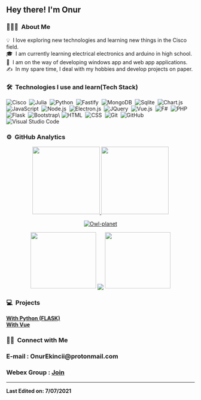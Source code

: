 <img width='40' align="left"/><h2>Hey there! I'm Onur</h2>

### 👨🏻‍💻 &nbsp;About Me

💡 &nbsp;I love exploring new technologies and learning new things in the Cisco field.\
🎓 &nbsp;I am currently learning electrical electronics and arduino in high school.\
🌱 &nbsp;I am on the way of developing windows app and web app applications.\
✍️ &nbsp;In my spare time, I deal with my hobbies and develop projects on paper.

### 🛠 &nbsp;Technologies I use and learn(Tech Stack)

![Cisco](https://img.shields.io/badge/-cisco-05122A?style=flat&logo=cisco)&nbsp;
![Julia](https://img.shields.io/badge/-Julia-05122A?style=flat&logo=julia)&nbsp;
![Python](https://img.shields.io/badge/-Python-05122A?style=flat&logo=python)&nbsp;
![Fastify](https://img.shields.io/badge/-Fastify-05122A?style=flat&logo=Fastify)&nbsp; 
![MongoDB](https://img.shields.io/badge/-MongoDB-05122A?style=flat&logo=Mongodb)&nbsp; 
![Sqlite](https://img.shields.io/badge/-Sqlite-05122A?style=flat&logo=sqlite)&nbsp; 
![Chart.js](https://img.shields.io/badge/-Chart-05122A?style=flat&logo=chart.js)&nbsp;
![JavaScript](https://img.shields.io/badge/-JavaScript-05122A?style=flat&logo=javascript)&nbsp; 
![Node.js](https://img.shields.io/badge/-Node.js-05122A?style=flat&logo=node.js)&nbsp; 
![Electron.js](https://img.shields.io/badge/-Electron.js-05122A?style=flat&logo=electron)&nbsp; 
![JQuery](https://img.shields.io/badge/-Jquery-05122A?style=flat&logo=jquery)&nbsp; 
![Vue.js](https://img.shields.io/badge/-Vue.js-05122A?style=flat&logo=vue.js)&nbsp; 
![F#](https://img.shields.io/badge/-FSharp-05122A?style=flat&logo=fsharp)&nbsp; 
![PHP](https://img.shields.io/badge/-PHP-05122A?style=flat&logo=php)&nbsp; 
![Flask](https://img.shields.io/badge/-Flask-05122A?style=flat&logo=flask)&nbsp; 
![Bootstrap](https://img.shields.io/badge/-Bootstrap-05122A?style=flat&logo=bootstrap&logoColor=563D7C)\ 
![HTML](https://img.shields.io/badge/-HTML-05122A?style=flat&logo=HTML5)&nbsp; 
![CSS](https://img.shields.io/badge/-CSS-05122A?style=flat&logo=CSS3&logoColor=1572B6)&nbsp; 
![Git](https://img.shields.io/badge/-Git-05122A?style=flat&logo=git)&nbsp; 
![GitHub](https://img.shields.io/badge/-GitHub-05122A?style=flat&logo=github)&nbsp; 
![Visual Studio Code](https://img.shields.io/badge/-Visual%20Studio%20Code-05122A?style=flat&logo=visual-studio-code&logoColor=007ACC)&nbsp; 

### ⚙️ &nbsp;GitHub Analytics

<p align="center">
<a href="https://github.com/Owl-planet">
  <img height="180em" src="https://github-readme-stats-eight-theta.vercel.app/api?username=Owl-planet&show_icons=true&theme=algolia&include_all_commits=true&count_private=true"/>
  <img height="180em" src="https://github-readme-stats-eight-theta.vercel.app/api/top-langs/?username=Owl-planet&layout=compact&langs_count=8&theme=algolia"/>
</a>

<p align="center"><a href="https://github.com/ryo-ma/github-profile-trophy"><img src="https://github-profile-trophy.vercel.app/?username=Owl-planet&theme=onedark" alt="Owl-planet" /></a></p>
<p align="center">
  <a>
    <img height="150" width="175" src="https://github.com/JayantGoel001/JayantGoel001/blob/master/PNG/left.png">
    <img align="center" src="https://github-readme-streak-stats.herokuapp.com/?user=Owl-planet&theme=dark&hide_border=true"/>
    <img height="150" width="175" src="https://github.com/JayantGoel001/JayantGoel001/blob/master/PNG/right.png">
  </a>
</p>
</p>

### 💻 &nbsp;Projects

<a href="http://tc002.herokuapp.com/"><strong>With Python (FLASK)<strong></a><br>
<a href="https://gabyonur.herokuapp.com/"><strong>With Vue</strong></a>


### 🤝🏻 &nbsp;Connect with Me

<p align="center">
  <h3><strong>E-mail : OnurEkincii@protonmail.com</strong></h3>
  <h3><strong>Webex Group : <a href="https://cutt.ly/PWykaxX">Join</a></strong></h3>
</p>

-----

Last Edited on: 7/07/2021
